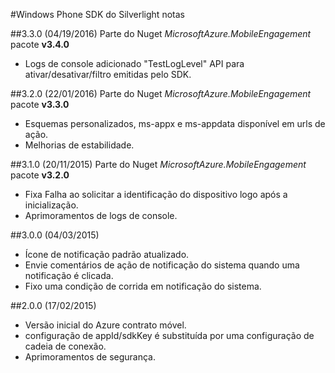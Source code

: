 <properties 
    pageTitle="Windows Phone SDK do Silverlight notas" 
    description="Contrato de móvel Azure - Windows Phone notas de versão do SDK do Silverlight"                     
    services="mobile-engagement" 
    documentationCenter="mobile" 
    authors="piyushjo" 
    manager="dwrede" 
    editor="" />

<tags 
    ms.service="mobile-engagement" 
    ms.workload="mobile" 
    ms.tgt_pltfrm="mobile-windows-phone" 
    ms.devlang="na"
    ms.topic="article" 
    ms.date="08/19/2016" 
    ms.author="piyushjo" />

#<a name="windows-phone-silverlight-sdk-release-notes"></a>Windows Phone SDK do Silverlight notas


##<a name="330-04192016"></a>3.3.0 (04/19/2016)
Parte do Nuget *MicrosoftAzure.MobileEngagement* pacote **v3.4.0**

-   Logs de console adicionado "TestLogLevel" API para ativar/desativar/filtro emitidas pelo SDK.

##<a name="320-01222016"></a>3.2.0 (22/01/2016)
Parte do Nuget *MicrosoftAzure.MobileEngagement* pacote **v3.3.0**

-   Esquemas personalizados, ms-appx e ms-appdata disponível em urls de ação.
-   Melhorias de estabilidade.
  
##<a name="310-11202015"></a>3.1.0 (20/11/2015)
Parte do Nuget *MicrosoftAzure.MobileEngagement* pacote **v3.2.0**

-   Fixa Falha ao solicitar a identificação do dispositivo logo após a inicialização.
-   Aprimoramentos de logs de console.

##<a name="300-04032015"></a>3.0.0 (04/03/2015)

-   Ícone de notificação padrão atualizado.
-   Envie comentários de ação de notificação do sistema quando uma notificação é clicada.
-   Fixo uma condição de corrida em notificação do sistema.

##<a name="200-02172015"></a>2.0.0 (17/02/2015)

-   Versão inicial do Azure contrato móvel.
-   configuração de appId/sdkKey é substituída por uma configuração de cadeia de conexão.
-   Aprimoramentos de segurança.
 
